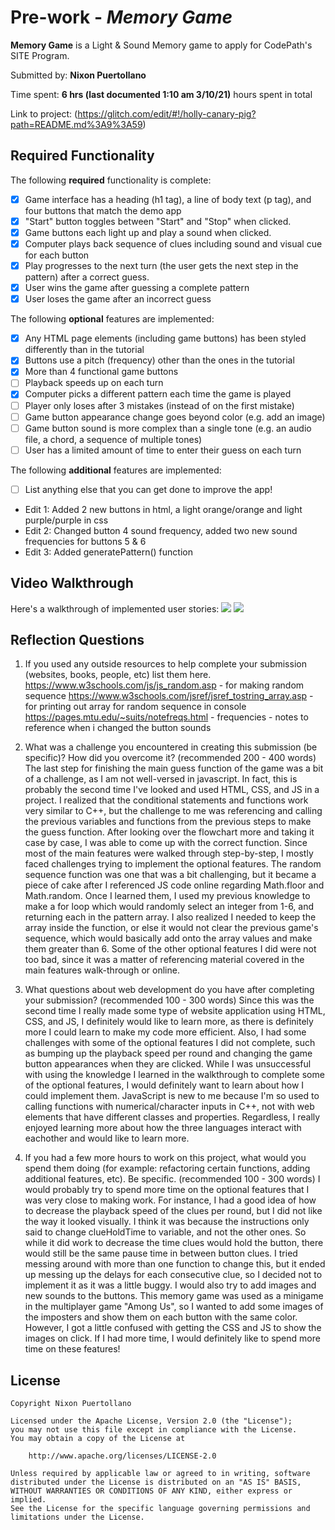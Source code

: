 # Pre-work - *Memory Game*

**Memory Game** is a Light & Sound Memory game to apply for CodePath's SITE Program. 

Submitted by: **Nixon Puertollano**

Time spent: **6 hrs (last documented 1:10 am 3/10/21)** hours spent in total

Link to project: (https://glitch.com/edit/#!/holly-canary-pig?path=README.md%3A9%3A59)

## Required Functionality

The following **required** functionality is complete:

* [x] Game interface has a heading (h1 tag), a line of body text (p tag), and four buttons that match the demo app
* [x] "Start" button toggles between "Start" and "Stop" when clicked. 
* [x] Game buttons each light up and play a sound when clicked. 
* [x] Computer plays back sequence of clues including sound and visual cue for each button
* [x] Play progresses to the next turn (the user gets the next step in the pattern) after a correct guess. 
* [x] User wins the game after guessing a complete pattern
* [x] User loses the game after an incorrect guess

The following **optional** features are implemented:

* [x] Any HTML page elements (including game buttons) has been styled differently than in the tutorial
* [x] Buttons use a pitch (frequency) other than the ones in the tutorial
* [x] More than 4 functional game buttons
* [ ] Playback speeds up on each turn
* [x] Computer picks a different pattern each time the game is played
* [ ] Player only loses after 3 mistakes (instead of on the first mistake)
* [ ] Game button appearance change goes beyond color (e.g. add an image)
* [ ] Game button sound is more complex than a single tone (e.g. an audio file, a chord, a sequence of multiple tones)
* [ ] User has a limited amount of time to enter their guess on each turn

The following **additional** features are implemented:

- [ ] List anything else that you can get done to improve the app!
- Edit 1: Added 2 new buttons in html, a light orange/orange and light purple/purple in css
- Edit 2: Changed button 4 sound frequency, added two new sound frequencies for buttons 5 & 6
- Edit 3: Added generatePattern() function
## Video Walkthrough

Here's a walkthrough of implemented user stories:
![](https://s4.gifyu.com/images/sitepreworkwingame2.gif)
![](https://s4.gifyu.com/images/sitepreworklosegame2.gif)

## Reflection Questions
1. If you used any outside resources to help complete your submission (websites, books, people, etc) list them here. 
https://www.w3schools.com/js/js_random.asp - for making random sequence
https://www.w3schools.com/jsref/jsref_tostring_array.asp - for printing out array for random sequence in console
https://pages.mtu.edu/~suits/notefreqs.html - frequencies - notes to reference when i changed the button sounds


2. What was a challenge you encountered in creating this submission (be specific)? How did you overcome it? (recommended 200 - 400 words) 
The last step for finishing the main guess function of the game was a bit of a challenge, as I am not well-versed in javascript. In fact, this is probably the second time I've looked and used HTML, CSS, and JS in a project. 
I realized that the conditional statements and functions work very similar to C++, but the challenge to me was referencing and calling the previous variables and functions from the previous steps to make the guess function.
After looking over the flowchart more and taking it case by case, I was able to come up with the correct function. Since most of the main features were walked through step-by-step, I mostly faced challenges trying to implement
the optional features. The random sequence function was one that was a bit challenging, but it became a piece of cake after I referenced JS code online regarding Math.floor and Math.random. Once I learned them, I used my 
previous knowledge to make a for loop which would randomly select an integer from 1-6, and returning each in the pattern array. I also realized I needed to keep the array inside the function, or else it would not clear the 
previous game's sequence, which would basically add onto the array values and make them greater than 6. Some of the other optional features I did were not too bad, since it was a matter of referencing material covered
in the main features walk-through or online. 


3. What questions about web development do you have after completing your submission? (recommended 100 - 300 words) 
Since this was the second time I really made some type of website application using HTML, CSS, and JS, I definitely would like to learn more, as there is definitely more I could learn to make my code more efficient. 
Also, I had some challenges with some of the optional features I did not complete, such as bumping up the playback speed per round and changing the game button appearances when they are clicked. 
While I was unsuccessful with using the knowledge I learned in the walkthrough to complete some of the optional features, I would definitely want to learn about how I could implement them. JavaScript is new to me because
I'm so used to calling functions with numerical/character inputs in C++, not with web elements that have different classes and properties. Regardless, I really enjoyed learning more about how the three languages interact
with eachother and would like to learn more. 

4. If you had a few more hours to work on this project, what would you spend them doing (for example: refactoring certain functions, adding additional features, etc). Be specific. (recommended 100 - 300 words) 
I would probably try to spend more time on the optional features that I was very close to making work. For instance, I had a good idea of how to decrease the playback speed of the clues per round, but I did not 
like the way it looked visually. I think it was because the instructions only said to change clueHoldTime to variable, and not the other ones. So while it did work to decrease the time clues would hold the button, 
there would still be the same pause time in between button clues. I tried messing around with more than one function to change this, but it ended up messing up the delays for each consecutive clue, so I decided
not to implement it as it was a little buggy. I would also try to add images and new sounds to the buttons. This memory game was used as a minigame in the multiplayer game "Among Us", so I wanted to add some
images of the imposters and show them on each button with the same color. However, I got a little confused with getting the CSS and JS to show the images on click. If I had more time, I would definitely like to 
spend more time on these features!


## License

    Copyright Nixon Puertollano

    Licensed under the Apache License, Version 2.0 (the "License");
    you may not use this file except in compliance with the License.
    You may obtain a copy of the License at

        http://www.apache.org/licenses/LICENSE-2.0

    Unless required by applicable law or agreed to in writing, software
    distributed under the License is distributed on an "AS IS" BASIS,
    WITHOUT WARRANTIES OR CONDITIONS OF ANY KIND, either express or implied.
    See the License for the specific language governing permissions and
    limitations under the License.